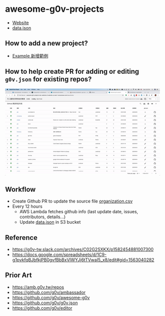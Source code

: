 # awesome-g0v-projects

- [Website](https://chunyenhuang.github.io/awesome-g0v-projects)
- [data.json](https://awesome-g0v-projects-dev-data.s3.amazonaws.com/data.json)

## How to add a new project?

- [Example 新增範例](https://github.com/chunyenHuang/awesome-g0v-projects/pull/3)

## How to help create PR for adding or editing `g0v.json` for existing repos?

![Demo GIF](docs/add-edit-g0vJson.gif)

## Workflow

- Create Github PR to update the source file  [organization.csv](data/organizations.csv)
- Every 12 hours
  - AWS Lambda fetches github info (last update date, issues, contributors, details...)
  - Update [data.json](https://awesome-g0v-projects-dev-data.s3.amazonaws.com/data.json) in S3 bucket

## Reference

- https://g0v-tw.slack.com/archives/C02G2SXKX/p1582454881007300
- https://docs.google.com/spreadsheets/d/1C9-g1pvkfqBJbfkjPB0gvfBbBxVlWYJj6tTVwaI5_x8/edit#gid=1563040282


## Prior Art

- https://amb.g0v.tw/repos
- https://github.com/g0v/ambassador
- https://github.com/g0v/awesome-g0v
- https://github.com/g0v/g0v.json
- https://github.com/g0v/editor
